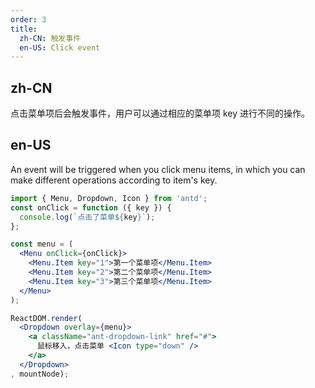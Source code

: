 ```yaml
---
order: 3
title:
  zh-CN: 触发事件
  en-US: Click event
---
```


## zh-CN

点击菜单项后会触发事件，用户可以通过相应的菜单项 key 进行不同的操作。

## en-US

An event will be triggered when you click menu items, in which you can make different operations according to item's key.

````jsx
import { Menu, Dropdown, Icon } from 'antd';
const onClick = function ({ key }) {
  console.log(`点击了菜单${key}`);
};

const menu = (
  <Menu onClick={onClick}>
    <Menu.Item key="1">第一个菜单项</Menu.Item>
    <Menu.Item key="2">第二个菜单项</Menu.Item>
    <Menu.Item key="3">第三个菜单项</Menu.Item>
  </Menu>
);

ReactDOM.render(
  <Dropdown overlay={menu}>
    <a className="ant-dropdown-link" href="#">
      鼠标移入，点击菜单 <Icon type="down" />
    </a>
  </Dropdown>
, mountNode);
````
